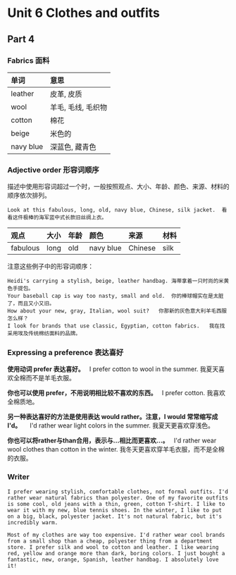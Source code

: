 
# Unit 6 Clothes and outfits

## Part 4

### Fabrics 面料

| 单词     | 意思     |
| :------------- | :------------- |
| leather      | 皮革, 皮质       |
| wool      | 羊毛, 毛线, 毛织物       |
| cotton      | 棉花      |
| beige      | 米色的      |
| navy blue      | 深蓝色, 藏青色      |

### Adjective order 形容词顺序

描述中使用形容词超过一个时，一般按照观点、大小、年龄、颜色、来源、材料的顺序依次排列。

    Look at this fabulous, long, old, navy blue, Chinese, silk jacket.	看看这件极棒的海军蓝中式长款旧丝绸上衣。

| 观点     | 大小     | 年龄     | 颜色     | 来源     | 材料     |
| :------------- | :------------- | :------------- | :------------- | :------------- | :------------- |
| fabulous | long |	old	| navy blue |Chinese | silk |

注意这些例子中的形容词顺序：

    Heidi's carrying a stylish, beige, leather handbag.	海蒂拿着一只时尚的米黄色手提包。
    Your baseball cap is way too nasty, small and old.	你的棒球帽实在是太脏了，而且又小又旧。
    How about your new, gray, Italian, wool suit?	你那新的灰色意大利羊毛西服怎么样？
    I look for brands that use classic, Egyptian, cotton fabrics.	我在找采用埃及传统棉纺面料的品牌。

### Expressing a preference 表达喜好

**使用动词 prefer 表达喜好。**
 
    I prefer cotton to wool in the summer.	我夏天喜欢全棉而不是羊毛衣服。

**你也可以使用 prefer，不用说明相比较不喜欢的东西。**
 
    I prefer cotton.	我喜欢全棉质地。

**另一种表达喜好的方法是使用表达 would rather。注意，I would 常常缩写成 I'd。**
 	 
    I'd rather wear light colors in the summer.	我夏天更喜欢穿浅色。

**你也可以将rather与than合用，表示与...相比而更喜欢...。**
 
    I'd rather wear wool clothes than cotton in the winter.	我冬天更喜欢穿羊毛衣服，而不是全棉的衣服。

### Writer

    I prefer wearing stylish, comfortable clothes, not formal outfits. I'd rather wear natural fabrics than polyester. One of my favorite outfits is some cool, old jeans with a thin, green, cotton T-shirt. I like to wear it with my new, blue tennis shoes. In the winter, I like to put on a big, black, polyester jacket. It's not natural fabric, but it's incredibly warm.

	Most of my clothes are way too expensive. I'd rather wear cool brands from a small shop than a cheap, polyester thing from a department store. I prefer silk and wool to cotton and leather. I like wearing red, yellow and orange more than dark, boring colors. I just bought a fantastic, new, orange, Spanish, leather handbag. I absolutely love it!
